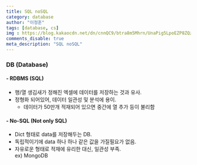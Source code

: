 ```yaml
---
title: SQL noSQL
category: database
author: "이정훈"
tags: [database, cs]
img : https://blog.kakaocdn.net/dn/cnnQC9/btra8m5Mhrn/UnaPig5LpoEZP8ZQzF3v1K/img.png
comments_disable: true
meta_description: "SQL noSQL"
---
```


### DB (Database)

#### - RDBMS (SQL)

-   행/열 생김새가 정해진 엑셀에 데이터를 저장하는 것과 유사.
-   정형화 되어있어, 데이터 일관성 및 분석에 용이.
    -   데이터가 50만개 적재되어 있으면 중간에 열 추가 등이 불리함

#### - No-SQL (Not only SQL)

-   Dict 형태로 data를 저장해두는 DB.
-   독립적이기에 data 하나 하나 같은 값을 가질필요가 없음.
-   자유로운 형태로 적재에 유리한 대신, 일관성 부족.  
    ex) MongoDB